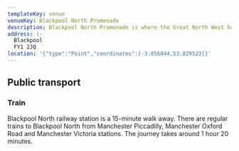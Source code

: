 ```yaml
---
templateKey: venue
venueKey: Blackpool North Promenade
description: Blackpool North Promenade is where the Great North West half marathon starts
address: |-
  Blackpool
  FY1 2JQ
location: '{"type":"Point","coordinates":[-3.056044,53.829523]}'
---
```

## Public transport

### Train

Blackpool North railway station is a 15-minute walk away. There are regular
trains to Blackpool North from Manchester Piccadilly, Manchester Oxford Road and
Manchester Victoria stations. The journey takes around 1 hour 20 minutes.
